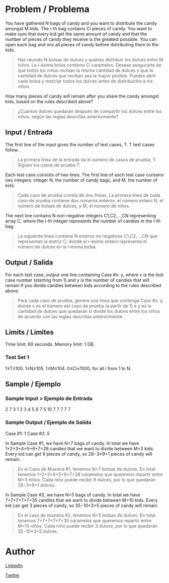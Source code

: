 # Problem / Problema
You have gathered N bags of candy and you want to distribute the candy amongst M kids. The i-th bag contains Ci pieces of candy. You want to make sure that every kid get the same amount of candy and that the number of pieces of candy they receive is the greatest possible. You can open each bag and mix all pieces of candy before distributing them to the kids.
> Has reunido N bolsas de dulces y quieres distribuir los dulces entre M niños. La i-ésima bolsa contiene Ci caramelos. Deseas asegurarte de que todos los niños reciban la misma cantidad de dulces y que la cantidad de dulces que reciban sea la mayor posible. Puedes abrir cada bolsa y mezclar todos los dulces antes de distribuirlos a los niños.

How many pieces of candy will remain after you share the candy amongst kids, based on the rules described above?
> ¿Cuántos dulces quedarán después de compartir los dulces entre los niños, según las reglas descritas anteriormente?

## Input / Entrada
The first line of the input gives the number of test cases, T. T test cases follow.
> La primera línea de la entrada da el número de casos de prueba, T. Siguen los casos de prueba T.

Each test case consists of two lines. The first line of each test case contains two integers: integer N, the number of candy bags, and M, the number of kids.
> Cada caso de prueba consta de dos líneas. La primera línea de cada caso de prueba contiene dos números enteros: el número entero N, el número de bolsas de dulces, y M, el número de niños.

The next line contains N non-negative integers C1,C2,…,CN representing array C, where the i-th integer represents the number of candies in the i-th bag.
> La siguiente línea contiene N enteros no negativos C1,C2,…,CN que representan la matriz C, donde el i-ésimo entero representa el número de dulces en la i-ésima bolsa.

## Output / Salida
For each test case, output one line containing Case #x: y, where x is the test case number (starting from 1) and y is the number of candies that will remain if you divide candies between kids according to the rules described above.
> Para cada caso de prueba, genere una línea que contenga Caso #x: y, donde x es el número del caso de prueba (a partir de 1) e y es la cantidad de dulces que quedarán si divide los dulces entre los niños de acuerdo con las reglas descritas anteriormente.

## Limits / Limites

Time limit: 60 seconds.
Memory limit: 1 GB.

### Test Set 1

1≤T≤100.
1≤N≤105.
1≤M≤104.
0≤Ci≤1000, for all i from 1 to N.

## Sample / Ejemplo

### Sample Input > Ejemplo de Entrada
2
7 3
1 2 3 4 5 6 7
5 10
7 7 7 7 7

### Sample Output / Ejemplo de Salida
Case #1: 1
Case #2: 5

In Sample Case #1, we have N=7 bags of candy. In total we have 1+2+3+4+5+6+7=28 candies that we want to divide between M=3 kids. Every kid can get 9 pieces of candy, so 28−3×9=1 pieces of candy will remain.
> En el Caso de Muestra #1, tenemos N=7 bolsas de dulces. En total tenemos 1+2+3+4+5+6+7=28 caramelos que queremos repartir entre M=3 niños. Cada niño puede recibir 9 dulces, por lo que quedarán 28−3×9=1 dulces.

In Sample Case #2, we have N=5 bags of candy. In total we have 7+7+7+7+7=35 candies that we want to divide between M=10 kids. Every kid can get 3 pieces of candy, so 35−10×3=5 pieces of candy will remain.
> En el caso de muestra #2, tenemos N=5 bolsas de dulces. En total tenemos 7+7+7+7+7=35 caramelos que queremos repartir entre M=10 niños. Cada niño puede recibir 3 dulces, por lo que quedarán 35−10×3=5 dulces.

# Author
[LinkedIn](https://www.linkedin.com/in/diegoezequielguillen)

[Twitter](https://twitter.com/DeGsoft)